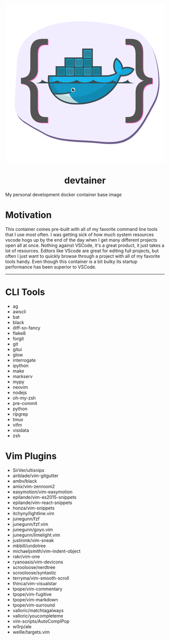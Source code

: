 <p align='center'>
<img src='devtainer.png' align='center'/>
</p>
<h1 align='center'>devtainer</h1>
My personal development docker container base image

# Motivation


This container comes pre-built with all of my favorite command line tools that I use most often.  I was getting sick of how much system resources vscode hogs up by the end of the day when I get many different projects open all at once.  Nothing against VSCode, it's a great product, it just takes a lot of resources.  Editors like VScode are great for editing full projects, but often I just want to quickly browse through a project with all of my favorite tools handy.  Even though this container is a bit bulky its startup performance has been superior to VSCode.

---

# CLI Tools

* ag
* awscli
* bat
* black
* diff-so-fancy
* flake8
* forgit
* git
* gitui
* glow
* interrogate
* ipython
* make
* markserv
* mypy
* neovim
* nodejs
* oh-my-zsh
* pre-commit
* python
* ripgrep
* tmux
* vifm
* visidata
* zsh

# Vim Plugins

* SirVer/ultisnips
* airblade/vim-gitgutter
* ambv/black
* amix/vim-zenroom2
* easymotion/vim-easymotion
* epilande/vim-es2015-snippets
* epilande/vim-react-snippets
* honza/vim-snippets
* itchyny/lightline.vim
* junegunn/fzf
* junegunn/fzf.vim
* junegunn/goyo.vim
* junegunn/limelight.vim
* justinmk/vim-sneak
* mbbill/undotree
* michaeljsmith/vim-indent-object
* rakr/vim-one
* ryanoasis/vim-devicons
* scrooloose/nerdtree
* scrooloose/syntastic
* terryma/vim-smooth-scroll
* thinca/vim-visualstar
* tpope/vim-commentary
* tpope/vim-fugitive
* tpope/vim-markdown
* tpope/vim-surround
* valloric/matchtagalways
* valloric/youcompleteme
* vim-scripts/AutoComplPop
* w0rp/ale
* wellle/targets.vim

